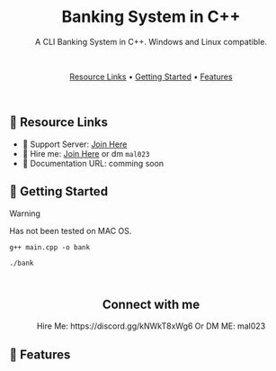 <h1 align="center">
  <br>
  Banking System in C++
  <br>
</h1>

<p align="center">A CLI Banking System in C++. Windows and Linux compatible.</p>

<br>

<p align="center">
  <a href="#-resource-links">Resource Links</a>
  •
  <a href="#-getting-started">Getting Started</a>
  •
  <a href="#-getting-started">Features</a>
</p>

<br>


## 🔗 Resource Links

- 🤝 Support Server: [Join Here](https://discord.gg/kNWkT8xWg6)
- 🤝 Hire me: [Join Here](https://discord.gg/kNWkT8xWg6) or dm `mal023`
- 📂 Documentation URL: comming soon

## 🚀 Getting Started

> [!WARNING]
> Has not been tested on MAC OS.

`g++ main.cpp -o bank`

`./bank`


<h2 align="center">
  <br>
  Connect with me
  <br>
</h2>

<p align="center">Hire Me: https://discord.gg/kNWkT8xWg6 Or DM ME: mal023</p>

## 🎉 Features
